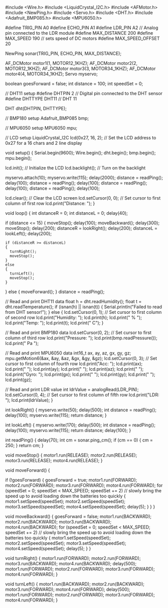  #include <Wire.h>
#include <LiquidCrystal_I2C.h>
#include <AFMotor.h>
#include <NewPing.h>
#include <Servo.h>
#include <DHT.h>
#include <Adafruit_BMP085.h>
#include <MPU6050.h>

#define TRIG_PIN A0
#define ECHO_PIN A1
#define LDR_PIN A2 // Analog pin connected to the LDR module
#define MAX_DISTANCE 200
#define MAX_SPEED 190 // sets speed of DC motors
#define MAX_SPEED_OFFSET 20

NewPing sonar(TRIG_PIN, ECHO_PIN, MAX_DISTANCE);

AF_DCMotor motor1(1, MOTOR12_1KHZ);
AF_DCMotor motor2(2, MOTOR12_1KHZ);
AF_DCMotor motor3(3, MOTOR34_1KHZ);
AF_DCMotor motor4(4, MOTOR34_1KHZ);
Servo myservo;

boolean goesForward = false;
int distance = 100;
int speedSet = 0;

// DHT11 setup
#define DHTPIN 2 // Digital pin connected to the DHT sensor
#define DHTTYPE DHT11 // DHT 11

DHT dht(DHTPIN, DHTTYPE);

// BMP180 setup
Adafruit_BMP085 bmp;

// MPU6050 setup
MPU6050 mpu;

// LCD setup
LiquidCrystal_I2C lcd(0x27, 16, 2); // Set the LCD address to 0x27 for a 16 chars and 2 line display

void setup() {
  Serial.begin(9600);
  Wire.begin();
  dht.begin();
  bmp.begin();
  mpu.begin();

  lcd.init();                      // Initialize the LCD
  lcd.backlight();                 // Turn on the backlight

  myservo.attach(10);
  myservo.write(115);
  delay(2000);
  distance = readPing();
  delay(100);
  distance = readPing();
  delay(100);
  distance = readPing();
  delay(100);
  distance = readPing();
  delay(100);

  lcd.clear();                     // Clear the LCD screen
  lcd.setCursor(0, 0);             // Set cursor to first column of first row
  lcd.print("Distance: ");
}

void loop() {
  int distanceR = 0;
  int distanceL = 0;
  delay(40);

  if (distance <= 15)
  {
    moveStop();
    delay(100);
    moveBackward();
    delay(300);
    moveStop();
    delay(200);
    distanceR = lookRight();
    delay(200);
    distanceL = lookLeft();
    delay(200);

    if (distanceR >= distanceL)
    {
      turnRight();
      moveStop();
    }
    else
    {
      turnLeft();
      moveStop();
    }
  }
  else
  {
    moveForward();
  }
  distance = readPing();

  // Read and print DHT11 data
  float h = dht.readHumidity();
  float t = dht.readTemperature();
  if (isnan(h) || isnan(t))
  {
    Serial.println("Failed to read from DHT sensor!");
  }
  else
  {
    lcd.setCursor(0, 1);             // Set cursor to first column of second row
    lcd.print("Humidity: ");
    lcd.print(h);
    lcd.print(" %  ");
    lcd.print("Temp: ");
    lcd.print(t);
    lcd.print(" C");
  }

  // Read and print BMP180 data
  lcd.setCursor(0, 2);             // Set cursor to first column of third row
  lcd.print("Pressure: ");
  lcd.print(bmp.readPressure());
  lcd.print(" Pa  ");

  // Read and print MPU6050 data
  int16_t ax, ay, az, gx, gy, gz;
  mpu.getMotion6(&ax, &ay, &az, &gx, &gy, &gz);
  lcd.setCursor(0, 3);             // Set cursor to first column of fourth row
  lcd.print("Acc: ");
  lcd.print(ax);
  lcd.print(" ");
  lcd.print(ay);
  lcd.print(" ");
  lcd.print(az);
  lcd.print("  ");
  lcd.print("Gyro: ");
  lcd.print(gx);
  lcd.print(" ");
  lcd.print(gy);
  lcd.print(" ");
  lcd.print(gz);

  // Read and print LDR value
  int ldrValue = analogRead(LDR_PIN);
  lcd.setCursor(0, 4);             // Set cursor to first column of fifth row
  lcd.print("LDR: ");
  lcd.print(ldrValue);
}

int lookRight() {
  myservo.write(50);
  delay(500);
  int distance = readPing();
  delay(100);
  myservo.write(115);
  return distance;
}

int lookLeft() {
  myservo.write(170);
  delay(500);
  int distance = readPing();
  delay(100);
  myservo.write(115);
  return distance;
  delay(100);
}

int readPing() {
  delay(70);
  int cm = sonar.ping_cm();
  if (cm == 0)
  {
    cm = 250;
  }
  return cm;
}

void moveStop() {
  motor1.run(RELEASE);
  motor2.run(RELEASE);
  motor3.run(RELEASE);
  motor4.run(RELEASE);
}

void moveForward() {

  if (!goesForward)
  {
    goesForward = true;
    motor1.run(FORWARD);
    motor2.run(FORWARD);
    motor3.run(FORWARD);
    motor4.run(FORWARD);
    for (speedSet = 0; speedSet < MAX_SPEED; speedSet += 2) // slowly bring the speed up to avoid loading down the batteries too quickly
    {
      motor1.setSpeed(speedSet);
      motor2.setSpeed(speedSet);
      motor3.setSpeed(speedSet);
      motor4.setSpeed(speedSet);
      delay(5);
    }
  }
}

void moveBackward() {
  goesForward = false;
  motor1.run(BACKWARD);
  motor2.run(BACKWARD);
  motor3.run(BACKWARD);
  motor4.run(BACKWARD);
  for (speedSet = 0; speedSet < MAX_SPEED; speedSet += 2) // slowly bring the speed up to avoid loading down the batteries too quickly
  {
    motor1.setSpeed(speedSet);
    motor2.setSpeed(speedSet);
    motor3.setSpeed(speedSet);
    motor4.setSpeed(speedSet);
    delay(5);
  }
}

void turnRight() {
  motor1.run(FORWARD);
  motor2.run(FORWARD);
  motor3.run(BACKWARD);
  motor4.run(BACKWARD);
  delay(500);
  motor1.run(FORWARD);
  motor2.run(FORWARD);
  motor3.run(FORWARD);
  motor4.run(FORWARD);
}

void turnLeft() {
  motor1.run(BACKWARD);
  motor2.run(BACKWARD);
  motor3.run(FORWARD);
  motor4.run(FORWARD);
  delay(500);
  motor1.run(FORWARD);
  motor2.run(FORWARD);
  motor3.run(FORWARD);
  motor4.run(FORWARD);
}
